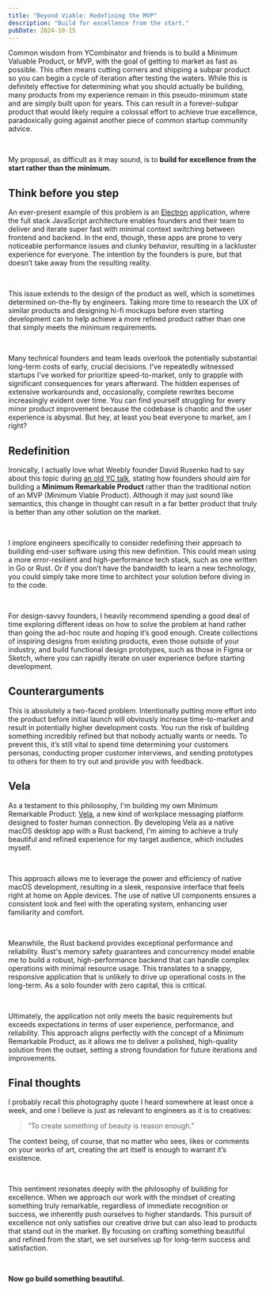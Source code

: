 ```yaml
---
title: "Beyond Viable: Redefining the MVP"
description: "Build for excellence from the start."
pubDate: 2024-10-15
---
```


Common wisdom from YCombinator and friends is to build a Minimum Valuable
Product, or MVP, with the goal of getting to market as fast as possible. This
often means cutting corners and shipping a subpar product so you can begin a
cycle of iteration after testing the waters. While this is definitely effective
for determining what you should actually be building, many products from my
experience remain in this pseudo-minimum state and are simply built upon for
years. This can result in a forever-subpar product that would likely require a
colossal effort to achieve true excellence, paradoxically going against another
piece of common startup community advice.

<br />

My proposal, as difficult as it may sound, is to **build for excellence from the
start rather than the minimum.**

## Think before you step

An ever-present example of this problem is an
[Electron](https://www.electronjs.org) application, where the full stack
JavaScript architecture enables founders and their team to deliver and iterate
super fast with minimal context switching between frontend and backend. In the
end, though, these apps are prone to very noticeable performance issues and
clunky behavior, resulting in a lackluster experience for everyone. The
intention by the founders is pure, but that doesn’t take away from the resulting
reality.

<br />

This issue extends to the design of the product as well, which is sometimes
determined on-the-fly by engineers. Taking more time to research the UX of
similar products and designing hi-fi mockups before even starting development
can to help achieve a more refined product rather than one that simply meets the
minimum requirements.

<br />

Many technical founders and team leads overlook the potentially substantial
long-term costs of early, crucial decisions. I've repeatedly witnessed startups
I've worked for prioritize speed-to-market, only to grapple with significant
consequences for years afterward. The hidden expenses of extensive workarounds
and, occasionally, complete rewrites become increasingly evident over time. You
can find yourself struggling for every minor product improvement because the
codebase is chaotic and the user experience is abysmal. But hey, at least you
beat everyone to market, am I right?

## Redefinition

Ironically, I actually love what Weebly founder David Rusenko had to say about
this topic during [an old YC talk](https://youtu.be/0LNQxT9LvM0?t=1580), stating
how founders should aim for building a **Minimum Remarkable Product** rather
than the traditional notion of an MVP (Minimum Viable Product). Although it may
just sound like semantics, this change in thought can result in a far better
product that truly is better than any other solution on the market.

<br />

I implore engineers specifically to consider redefining their approach to
building end-user software using this new definition. This could mean using a
more error-resilient and high-performance tech stack, such as one written in Go
or Rust. Or if you don’t have the bandwidth to learn a new technology, you could
simply take more time to architect your solution before diving in to the code.

<br />

For design-savvy founders, I heavily recommend spending a good deal of time
exploring different ideas on how to solve the problem at hand rather than going
the ad-hoc route and hoping it’s good enough. Create collections of inspiring
designs from existing products, even those outside of your industry, and build
functional design prototypes, such as those in Figma or Sketch, where you can
rapidly iterate on user experience before starting development.

## Counterarguments

This is absolutely a two-faced problem. Intentionally putting more effort into
the product before initial launch will obviously increase time-to-market and
result in potentially higher development costs. You run the risk of building
something incredibly refined but that nobody actually wants or needs. To prevent
this, it’s still vital to spend time determining your customers personas,
conducting proper customer interviews, and sending prototypes to others for them
to try out and provide you with feedback.

## Vela

As a testament to this philosophy, I'm building my own Minimum Remarkable
Product:
[Vela](https://joshnies.substack.com/p/introducing-vela-a-new-kind-of-workplace?r=3zmcc5),
a new kind of workplace messaging platform designed to foster human connection.
By developing Vela as a native macOS desktop app with a Rust backend, I'm aiming
to achieve a truly beautiful and refined experience for my target audience,
which includes myself.

<br />

This approach allows me to leverage the power and efficiency of native macOS
development, resulting in a sleek, responsive interface that feels right at home
on Apple devices. The use of native UI components ensures a consistent look and
feel with the operating system, enhancing user familiarity and comfort.

<br />

Meanwhile, the Rust backend provides exceptional performance and reliability.
Rust's memory safety guarantees and concurrency model enable me to build a
robust, high-performance backend that can handle complex operations with minimal
resource usage. This translates to a snappy, responsive application that is
unlikely to drive up operational costs in the long-term. As a solo founder with
zero capital, this is critical.

<br />

Ultimately, the application not only meets the basic requirements but exceeds
expectations in terms of user experience, performance, and reliability. This
approach aligns perfectly with the concept of a Minimum Remarkable Product, as
it allows me to deliver a polished, high-quality solution from the outset,
setting a strong foundation for future iterations and improvements.

## Final thoughts

I probably recall this photography quote I heard somewhere at least once a week,
and one I believe is just as relevant to engineers as it is to creatives:

> “To create something of beauty is reason enough.”

The context being, of course, that no matter who sees, likes or comments on your
works of art, creating the art itself is enough to warrant it’s existence.

<br />

This sentiment resonates deeply with the philosophy of building for excellence.
When we approach our work with the mindset of creating something truly
remarkable, regardless of immediate recognition or success, we inherently push
ourselves to higher standards. This pursuit of excellence not only satisfies our
creative drive but can also lead to products that stand out in the market. By
focusing on crafting something beautiful and refined from the start, we set
ourselves up for long-term success and satisfaction.

<br />

**Now go build something beautiful.**
